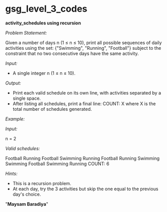 # gsg_level_3_codes
**activity_schedules using recursion**

*Problem Statement:*

  Given a number of days n (1 ≤ n ≤ 10), print all possible sequences of daily activities using the set:
  {"Swimming", "Running", "Football"}
  subject to the constraint that no two consecutive days have the same activity.
  
*Input:*
  - A single integer n (1 ≤ n ≤ 10).

*Output:*
  - Print each valid schedule on its own line, with activities separated by a single space.
  - After listing all schedules, print a final line: COUNT: X where X is the total number of schedules
  generated.

*Example:*

*Input:*

n = 2

*Valid schedules:*

Football Running
Football Swimming
Running Football
Running Swimming
Swimming Football
Swimming Running
COUNT: 6

*Hints:*

  - This is a recursion problem.
  - At each day, try the 3 activities but skip the one equal to the previous day's choice.

"**Maysam Baradiya**"
